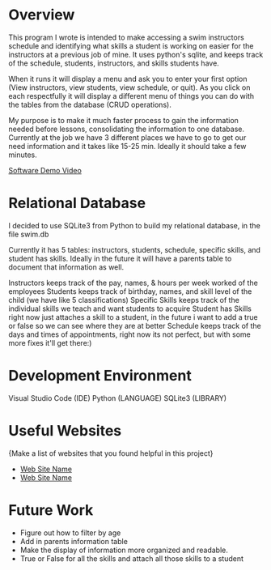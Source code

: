 # Overview
This program I wrote is intended to make accessing a swim instructors schedule and identifying what skills a student is working on easier for the instructors at a previous job of mine. It uses python's sqlite, and keeps track of the schedule, students, instructors, and skills students have. 

When it runs it will display a menu and ask you to enter your first option (View instructors, view students, view schedule, or quit). As you click on each respectfully it will display a different menu of things you can do with the tables from the database (CRUD operations).

My purpose is to make it much faster process to gain the information needed before lessons, consolidating the information to one database. Currently at the job we have 3 different places we have to go to get our need information and it takes like 15-25 min. Ideally it should take a few minutes.

[Software Demo Video](https://youtu.be/2dO6laibdVU)

# Relational Database

I decided to use SQLite3 from Python to build my relational database, in the file swim.db

Currently it has 5 tables: instructors, students, schedule, specific skills, and student has skills.
Ideally in the future it will have a parents table to document that information as well. 

Instructors keeps track of the pay, names, & hours per week worked of the employees
Students keeps track of birthday, names, and skill level of the child (we have like 5 classifications)
Specific Skills keeps track of the individual skills we teach and want students to acquire
Student has Skills right now just attaches a skill to a student, in the future i want to add a true or false so we can see
where they are at better
Schedule keeps track of the days and times of appointments, right now its not perfect, but with some more fixes it'll get there:)


# Development Environment

Visual Studio Code (IDE)
Python (LANGUAGE)
SQLite3 (LIBRARY)


# Useful Websites

{Make a list of websites that you found helpful in this project}

- [Web Site Name](https://www.sqlitetutorial.net)
- [Web Site Name](https://www.sqlite.org/lang_datefunc.html)

# Future Work
- Figure out how to filter by age
- Add in parents information table
- Make the display of information more organized and readable.
- True or False for all the skills and attach all those skills to a student
